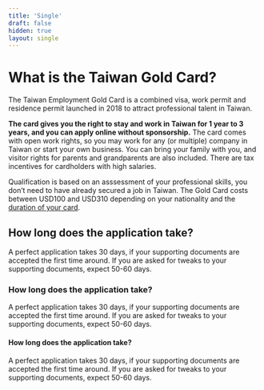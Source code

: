 ```yaml
---
title: 'Single'
draft: false
hidden: true
layout: single
---
```


# What is the Taiwan Gold Card?

The Taiwan Employment Gold Card is a combined visa, work permit and residence permit launched in 2018 to attract professional talent in Taiwan.

**The card gives you the right to stay and work in Taiwan for 1 year to 3 years, and you can apply online without sponsorship.** The card comes with open work rights, so you may work for any (or multiple) company in Taiwan or start your own business. You can bring your family with you, and visitor rights for parents and grandparents are also included. There are tax incentives for cardholders with high salaries.

Qualification is based on an asssessment of your professional skills, you don’t need to have already secured a job in Taiwan. The Gold Card costs between USD100 and USD310 depending on your nationality and the [duration of your card](https://www.futureward.com). 

## How long does the application take?

A perfect application takes 30 days, if your supporting documents are accepted the first time around. If you are asked for tweaks to your supporting documents, expect 50-60 days.

### How long does the application take?

A perfect application takes 30 days, if your supporting documents are accepted the first time around. If you are asked for tweaks to your supporting documents, expect 50-60 days.

#### How long does the application take?

A perfect application takes 30 days, if your supporting documents are accepted the first time around. If you are asked for tweaks to your supporting documents, expect 50-60 days.
